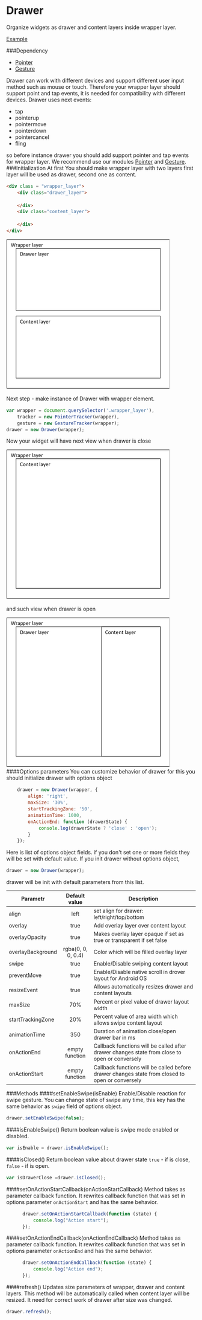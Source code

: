 # Drawer
Organize widgets as drawer and content layers inside wrapper layer.

[Example](http://rapid-application-development-js.github.io/Drawer/example/)

###Dependency
- [Pointer](https://github.com/Rapid-Application-Development-JS/Pointer)
- [Gesture](https://github.com/Rapid-Application-Development-JS/Gesture)

Drawer can work with different devices and support different user input method such as mouse or touch. Therefore your wrapper layer should support point and tap events, it is needed for compatibility with different devices.
Drawer uses next events:
- tap
- pointerup
- pointermove
- pointerdown
- pointercancel
- fling

so before instance drawer you should add support pointer and tap events for wrapper layer. We recommend use our modules [Pointer](https://github.com/Rapid-Application-Development-JS/Pointer) and [Gesture](https://github.com/Rapid-Application-Development-JS/Gesture).
###Initialization
At first You should make wrapper layer with two layers first layer will be used as drawer, second one as content.
```HTML
<div class = "wrapper_layer">
    <div class="drawer_layer">

    </div>
    <div class="content_layer">
        
    </div>
</div>
```
![GitHub Logo](/img/drawer1.png)

Next step - make instance of Drawer with wrapper element.
```javascript
var wrapper = document.querySelector('.wrapper_layer'),
    tracker = new PointerTracker(wrapper),
    gesture = new GestureTracker(wrapper);
drawer = new Drawer(wrapper);
```
Now your widget will have next view when drawer is close

![GitHub Logo](/img/drawer2.png)

and such view when drawer is open

![GitHub Logo](/img/drawer3.png)
####Options parameters
You can customize behavior of drawer for this you should initialize drawer with options object
```javascript
    drawer = new Drawer(wrapper, {
        align: 'right',
        maxSize: '30%',
        startTrackingZone: '50',
        animationTime: 1000,
        onActionEnd: function (drawerState) {
            console.log(drawerState ? 'close' : 'open');
        }
    });
```
Here is list of options object fields. if you don't set one or more fields they will be set with default value. If you init drawer without options object, 
```javascript
drawer = new Drawer(wrapper);
```
drawer will be init with default parameters from this list.

|Parametr| Default value             |Description|
|--------|:-------------------------:|-----------|
|align|left| set align for drawer: left/right/top/bottom| 
|overlay|true                      | Add overlay layer over content layout|
|overlayOpacity| true|Makes overlay layer opaque if set as true or transparent if set false|
|overlayBackground| rgba(0, 0, 0, 0.4)| Color which will be filled overlay layer|
|swipe| true| Enable/Disable swiping content layout|
|preventMove| true| Enable/Disable native scroll in drover layout for Android OS|
|resizeEvent| true| Allows automatically resizes drawer and content layouts|
|maxSize| 70%|Percent or pixel value of drawer layout width|
|startTrackingZone| 20%| Percent value of area width which allows swipe content layout|
|animationTime| 350|Duration of animation close/open drawer bar in ms| 
|onActionEnd| empty function| Callback functions will be called after drawer changes state from close to open or conversely|
|onActionStart|empty function| Callback functions will be called before drawer changes state from closed to open or conversely|
###Methods
####setEnableSwipe(isEnable)
 Enable/Disable reaction for swipe gesture. You can change state of swipe any time, this key has the same behavior as `swipe` field of options object.
 ```javascript
drawer.setEnableSwipe(false);
```
####isEnableSwipe()
Return boolean value is swipe mode enabled or disabled. 
 ```javascript
 var isEnable = drawer.isEnableSwipe();
 ```
####isClosed()
 Return boolean value about drawer state `true` - if is close, `false` - if is open. 
  ```javascript
 var isDrawerClose =drawer.isClosed();
 ```
####setOnActionStartCallback(onActionStartCallback)
Method takes as parameter callback function. It rewrites callback function that was set in options parameter `onActionStart` and has the same behavior.
  ```javascript
        drawer.setOnActionStartCallback(function (state) {
            console.log("Action start");
        });
 ```
####setOnActionEndCallback(onActionEndCallback)
Method takes as parameter callback function. It rewrites callback function that was set in options parameter `onActionEnd` and has the same behavior.
  ```javascript
        drawer.setOnActionEndCallback(function (state) {
            console.log("Action end");
        });
 ```
####refresh()
Updates size parameters of wrapper, drawer and content layers. This method will be automatically called when content layer will be resized. It need for correct work of drawer after size was changed.
  ```javascript
drawer.refresh();
 ```
